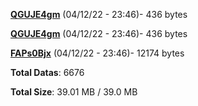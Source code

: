 [**QGUJE4gm**](/data/QGUJE4gm.txt) (04/12/22 - 23:46)- 436 bytes

[**QGUJE4gm**](/data/QGUJE4gm.txt) (04/12/22 - 23:46)- 436 bytes

[**FAPs0Bjx**](/data/FAPs0Bjx.txt) (04/12/22 - 23:46)- 12174 bytes

**Total Datas**: 6676

**Total Size**: 39.01 MB / 39.0 MB